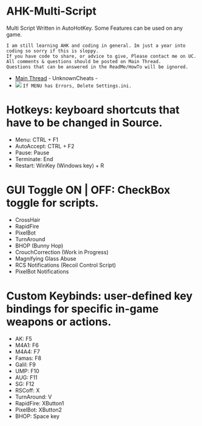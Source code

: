 # AHK-Multi-Script
Multi Script Written in AutoHotKey.
Some Features can be used on any game.
```
I am still learning AHK and coding in general. Im just a year into coding so sorry if this is sloppy.
If you have code to share, or advice to give, Please contact me on UC.
All comments & questions should be posted on Main Thread.
Questions that can be answered in the ReadMe/HowTo will be ignored.
```
* [Main Thread](https://www.unknowncheats.me/forum/counter-strike-2-releases/605440-ahk-multiscript-peans-rcs.html) - UnknownCheats -
* ![](https://i.imgur.com/ExUlp4f.png)
``If MENU has Errors, Delete Settings.ini.``
# Hotkeys: keyboard shortcuts that have to be changed in Source.
* Menu: CTRL + F1
* AutoAccept: CTRL + F2
* Pause: Pause 
* Terminate: End 
* Restart: WinKey (Windows key) + R

# GUI Toggle ON | OFF: CheckBox toggle for scripts.
* CrossHair
* RapidFire
* PixelBot
* TurnAround
* BHOP (Bunny Hop)
* CrouchCorrection (Work in Progress)
* Magnifying Glass Abuse
* RCS Notifications (Recoil Control Script)
* PixelBot Notifications

# Custom Keybinds: user-defined key bindings for specific in-game weapons or actions.
* AK: F5 
* M4A1: F6 
* M4A4: F7 
* Famas: F8 
* Galil: F9 
* UMP: F10 
* AUG: F11 
* SG: F12 
* RSCoff: X 
* TurnAround: V 
* RapidFire: XButton1
* PixelBot: XButton2
* BHOP: Space key
